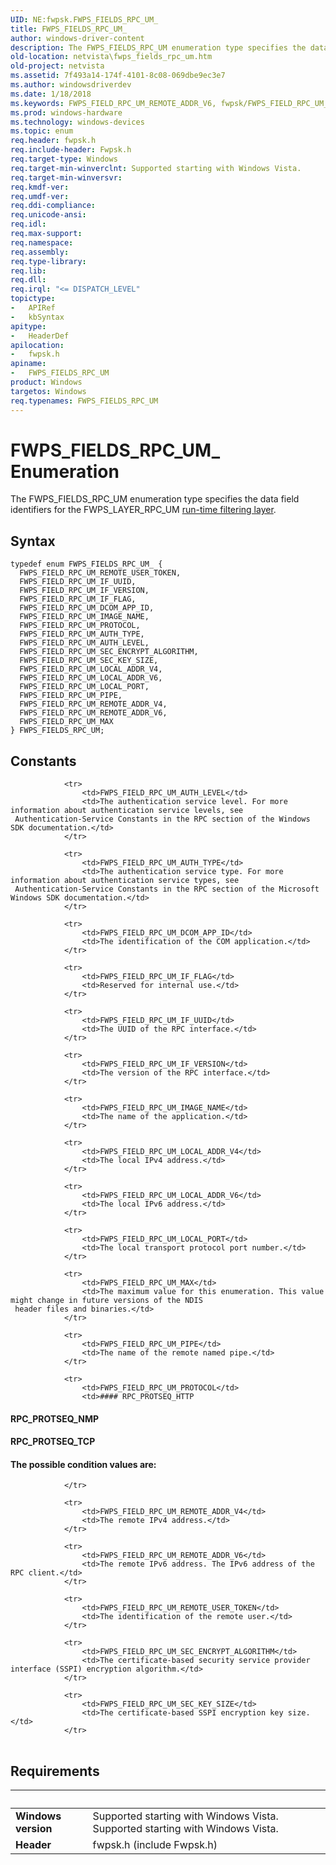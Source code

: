 ```yaml
---
UID: NE:fwpsk.FWPS_FIELDS_RPC_UM_
title: FWPS_FIELDS_RPC_UM_
author: windows-driver-content
description: The FWPS_FIELDS_RPC_UM enumeration type specifies the data field identifiers for the FWPS_LAYER_RPC_UM run-time filtering layer.
old-location: netvista\fwps_fields_rpc_um.htm
old-project: netvista
ms.assetid: 7f493a14-174f-4101-8c08-069dbe9ec3e7
ms.author: windowsdriverdev
ms.date: 1/18/2018
ms.keywords: FWPS_FIELD_RPC_UM_REMOTE_ADDR_V6, fwpsk/FWPS_FIELD_RPC_UM_PROTOCOL, fwpsk/FWPS_FIELD_RPC_UM_LOCAL_ADDR_V4, FWPS_FIELDS_RPC_UM, wfp_ref_5_const_3_data_fields_8dbe4a13-7ea4-4e12-a880-ffbaf3a533ed.xml, FWPS_FIELD_RPC_UM_AUTH_TYPE, FWPS_FIELD_RPC_UM_IF_FLAG, FWPS_FIELD_RPC_UM_LOCAL_ADDR_V4, FWPS_FIELD_RPC_UM_SEC_KEY_SIZE, FWPS_FIELD_RPC_UM_LOCAL_PORT, FWPS_FIELD_RPC_UM_DCOM_APP_ID, fwpsk/FWPS_FIELD_RPC_UM_IMAGE_NAME, fwpsk/FWPS_FIELD_RPC_UM_AUTH_TYPE, FWPS_FIELD_RPC_UM_IF_UUID, fwpsk/FWPS_FIELD_RPC_UM_REMOTE_ADDR_V4, fwpsk/FWPS_FIELD_RPC_UM_LOCAL_ADDR_V6, FWPS_FIELD_RPC_UM_IMAGE_NAME, fwpsk/FWPS_FIELD_RPC_UM_LOCAL_PORT, fwpsk/FWPS_FIELD_RPC_UM_REMOTE_USER_TOKEN, fwpsk/FWPS_FIELD_RPC_UM_IF_FLAG, fwpsk/FWPS_FIELD_RPC_UM_SEC_ENCRYPT_ALGORITHM, fwpsk/FWPS_FIELD_RPC_UM_REMOTE_ADDR_V6, fwpsk/FWPS_FIELD_RPC_UM_MAX, FWPS_FIELD_RPC_UM_AUTH_LEVEL, fwpsk/FWPS_FIELD_RPC_UM_SEC_KEY_SIZE, FWPS_FIELD_RPC_UM_IF_VERSION, FWPS_FIELD_RPC_UM_PIPE, FWPS_FIELDS_RPC_UM_, netvista.fwps_fields_rpc_um, fwpsk/FWPS_FIELD_RPC_UM_PIPE, fwpsk/FWPS_FIELD_RPC_UM_DCOM_APP_ID, FWPS_FIELD_RPC_UM_LOCAL_ADDR_V6, FWPS_FIELD_RPC_UM_PROTOCOL, FWPS_FIELDS_RPC_UM enumeration [Network Drivers Starting with Windows Vista], fwpsk/FWPS_FIELD_RPC_UM_IF_UUID, fwpsk/FWPS_FIELD_RPC_UM_IF_VERSION, FWPS_FIELD_RPC_UM_SEC_ENCRYPT_ALGORITHM, FWPS_FIELD_RPC_UM_REMOTE_ADDR_V4, fwpsk/FWPS_FIELD_RPC_UM_AUTH_LEVEL, FWPS_FIELD_RPC_UM_MAX, FWPS_FIELD_RPC_UM_REMOTE_USER_TOKEN, fwpsk/FWPS_FIELDS_RPC_UM
ms.prod: windows-hardware
ms.technology: windows-devices
ms.topic: enum
req.header: fwpsk.h
req.include-header: Fwpsk.h
req.target-type: Windows
req.target-min-winverclnt: Supported starting with Windows Vista.
req.target-min-winversvr: 
req.kmdf-ver: 
req.umdf-ver: 
req.ddi-compliance: 
req.unicode-ansi: 
req.idl: 
req.max-support: 
req.namespace: 
req.assembly: 
req.type-library: 
req.lib: 
req.dll: 
req.irql: "<= DISPATCH_LEVEL"
topictype:
-	APIRef
-	kbSyntax
apitype:
-	HeaderDef
apilocation:
-	fwpsk.h
apiname:
-	FWPS_FIELDS_RPC_UM
product: Windows
targetos: Windows
req.typenames: FWPS_FIELDS_RPC_UM
---
```


# FWPS_FIELDS_RPC_UM_ Enumeration
The FWPS_FIELDS_RPC_UM enumeration type specifies the data field identifiers for the
  FWPS_LAYER_RPC_UM 
  <a href="https://msdn.microsoft.com/en-us/library/windows/desktop/aa366492">run-time filtering layer</a>.

## Syntax
````
typedef enum FWPS_FIELDS_RPC_UM_ { 
  FWPS_FIELD_RPC_UM_REMOTE_USER_TOKEN,
  FWPS_FIELD_RPC_UM_IF_UUID,
  FWPS_FIELD_RPC_UM_IF_VERSION,
  FWPS_FIELD_RPC_UM_IF_FLAG,
  FWPS_FIELD_RPC_UM_DCOM_APP_ID,
  FWPS_FIELD_RPC_UM_IMAGE_NAME,
  FWPS_FIELD_RPC_UM_PROTOCOL,
  FWPS_FIELD_RPC_UM_AUTH_TYPE,
  FWPS_FIELD_RPC_UM_AUTH_LEVEL,
  FWPS_FIELD_RPC_UM_SEC_ENCRYPT_ALGORITHM,
  FWPS_FIELD_RPC_UM_SEC_KEY_SIZE,
  FWPS_FIELD_RPC_UM_LOCAL_ADDR_V4,
  FWPS_FIELD_RPC_UM_LOCAL_ADDR_V6,
  FWPS_FIELD_RPC_UM_LOCAL_PORT,
  FWPS_FIELD_RPC_UM_PIPE,
  FWPS_FIELD_RPC_UM_REMOTE_ADDR_V4,
  FWPS_FIELD_RPC_UM_REMOTE_ADDR_V6,
  FWPS_FIELD_RPC_UM_MAX
} FWPS_FIELDS_RPC_UM;
````

## Constants

<table>
            
                <tr>
                    <td>FWPS_FIELD_RPC_UM_AUTH_LEVEL</td>
                    <td>The authentication service level. For more information about authentication service levels, see
     Authentication-Service Constants in the RPC section of the Windows SDK documentation.</td>
                </tr>
            
                <tr>
                    <td>FWPS_FIELD_RPC_UM_AUTH_TYPE</td>
                    <td>The authentication service type. For more information about authentication service types, see
     Authentication-Service Constants in the RPC section of the Microsoft Windows SDK documentation.</td>
                </tr>
            
                <tr>
                    <td>FWPS_FIELD_RPC_UM_DCOM_APP_ID</td>
                    <td>The identification of the COM application.</td>
                </tr>
            
                <tr>
                    <td>FWPS_FIELD_RPC_UM_IF_FLAG</td>
                    <td>Reserved for internal use.</td>
                </tr>
            
                <tr>
                    <td>FWPS_FIELD_RPC_UM_IF_UUID</td>
                    <td>The UUID of the RPC interface.</td>
                </tr>
            
                <tr>
                    <td>FWPS_FIELD_RPC_UM_IF_VERSION</td>
                    <td>The version of the RPC interface.</td>
                </tr>
            
                <tr>
                    <td>FWPS_FIELD_RPC_UM_IMAGE_NAME</td>
                    <td>The name of the application.</td>
                </tr>
            
                <tr>
                    <td>FWPS_FIELD_RPC_UM_LOCAL_ADDR_V4</td>
                    <td>The local IPv4 address.</td>
                </tr>
            
                <tr>
                    <td>FWPS_FIELD_RPC_UM_LOCAL_ADDR_V6</td>
                    <td>The local IPv6 address.</td>
                </tr>
            
                <tr>
                    <td>FWPS_FIELD_RPC_UM_LOCAL_PORT</td>
                    <td>The local transport protocol port number.</td>
                </tr>
            
                <tr>
                    <td>FWPS_FIELD_RPC_UM_MAX</td>
                    <td>The maximum value for this enumeration. This value might change in future versions of the NDIS
     header files and binaries.</td>
                </tr>
            
                <tr>
                    <td>FWPS_FIELD_RPC_UM_PIPE</td>
                    <td>The name of the remote named pipe.</td>
                </tr>
            
                <tr>
                    <td>FWPS_FIELD_RPC_UM_PROTOCOL</td>
                    <td>#### RPC_PROTSEQ_HTTP



#### RPC_PROTSEQ_NMP



#### RPC_PROTSEQ_TCP



####  The possible condition values are:</td>
                </tr>
            
                <tr>
                    <td>FWPS_FIELD_RPC_UM_REMOTE_ADDR_V4</td>
                    <td>The remote IPv4 address.</td>
                </tr>
            
                <tr>
                    <td>FWPS_FIELD_RPC_UM_REMOTE_ADDR_V6</td>
                    <td>The remote IPv6 address. The IPv6 address of the RPC client.</td>
                </tr>
            
                <tr>
                    <td>FWPS_FIELD_RPC_UM_REMOTE_USER_TOKEN</td>
                    <td>The identification of the remote user.</td>
                </tr>
            
                <tr>
                    <td>FWPS_FIELD_RPC_UM_SEC_ENCRYPT_ALGORITHM</td>
                    <td>The certificate-based security service provider interface (SSPI) encryption algorithm.</td>
                </tr>
            
                <tr>
                    <td>FWPS_FIELD_RPC_UM_SEC_KEY_SIZE</td>
                    <td>The certificate-based SSPI encryption key size.</td>
                </tr>
</table>


## Requirements
| &nbsp; | &nbsp; |
| ---- |:---- |
| **Windows version** | Supported starting with Windows Vista. Supported starting with Windows Vista. |
| **Header** | fwpsk.h (include Fwpsk.h) |
